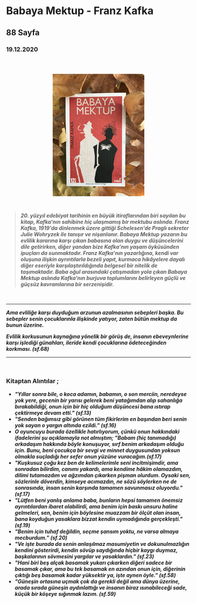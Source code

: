   
# Babaya Mektup - Franz Kafka
## 88 Sayfa
### 19.12.2020
  
<br>

  <p align="center" style="padding: 10px">
    <img alt="İnsan-Neyle-Yaşar" src="../images/29_babaya_mektup.JPG" width="250">
    <br>
    


<br>

> ***20. yüzyıl edebiyat tarihinin en büyük itiraflarından biri sayılan bu kitap, Kafka'nın sahibine hiç ulaşmamış bir mektubu aslında. Franz Kafka, 1919'da dinlenmek üzere gittiği Schelesen'de Praglı sekreter Julie Wohryzek ile tanışır ve nişanlanır. Babaya Mektup yazarın bu evlilik kararına karşı çıkan babasına olan duygu ve düşüncelerini dile getirirken, diğer yandan bize Kafka'nın yaşam öyküsünden ipuçları da sunmaktadır. Franz Kafka'nın yazarlığına, kendi var oluşuna ilişkin ayrıntılarla bezeli yapıt, kurmaca hikâyelere dayalı diğer eseriyle karşılaştırıldığında belgesel bir nitelik de taşımaktadır. Baba oğul arasındaki çatışmadan yola çıkan Babaya Mektup aslında Kafka'nın burjuva toplumlarını belirleyen güçlü ve güçsüz kavramlarına bir serzenişidir.***

<br>


___

***Ama evliliğe karşı duyduğum arzunun azalmasının sebepleri başka. Bu sebepler senin çocuklarınla ilişkinde yatıyor, zaten bütün mektup da bunun üzerine.***

***Evlilik korkusunun kaynağına yönelik bir görüş de, insanın ebeveynlerine karşı işlediği günahları, ileride kendi çocuklarına ödeteceğinden korkması. (sf.68)***

___

<br>

### Kitaptan Alıntılar ;
- ***"Yıllar sonra bile, o koca adamın, babamın, o son merciin, neredeyse yok yere, gecenin bir yarısı gelerek beni yatağımdan alıp sahanlığa bırakabildiği, onun için bir hiç olduğum düşüncesi bana ıstırap çektirmeye devam etti." (sf.13)***
- ***"Senden bağımsız gibi görünen tüm fikirlerim en başından beri senin yok sayan o yargın altında ezildi." (sf.16)***
- ***O oyuncuyu burada özellikle hatırlıyorum, çünkü onun hakkındaki ifadelerini şu açıklamayla not almıştım; "Babam (hiç tanımadığı) arkadaşım hakkında böyle konuşuyor, sırf benim arkadaşım olduğu için. Bunu, beni çocukça bir sevgi ve minnet duygusundan yoksun olmakla suçladığı her sefer onun yüzüne vuracağım.(sf.17)***
- ***"Kuşkusuz çoğu kez ben de kelimelerimle seni incitmişimdir, ama sonradan bilirdim, canımı yakardı, ama kendime hâkim olamazdım, dilimi tutamazdım ve ağzımdan çıkarken pişman olurdum. Oysaki sen, sözlerinle döverdin, kimseye acımazdın, ne sözü söylerken ne de sonrasında, insan senin karşında tamamen savunmasız oluyordu." (sf.17)***
- ***"Lütfen beni yanlış anlama baba, bunların hepsi tamamen önemsiz ayrıntılardan ibaret olabilirdi, ama benim için baskı unsuru haline gelmeleri, sen, benim için böylesine muazzam bir ölçüt olan insan, bana koyduğun yasaklara bizzat kendin uymadığında gerçekleşti." (sf.19)***
- ***"Benim için tuhaf değildin, seçme şansım yoktu, ne varsa almaya mecburdum." (sf.20)***
- ***"Ve işte burada da senin anlaşılmaz masumiyetin ve dokunulmazlığın kendini gösterirdi, kendin sövüp saydığında hiçbir kaygı duymaz, başkalarının sövmesini yargılar ve yasaklardın." (sf.23)***
- ***"Hani biri beş alçak basamak yukarı çıkarken diğeri sadece bir basamak çıkar, ama bu tek basamak en azından onun için, diğerinin çıktığı beş basamak kadar yüksektir ya, işte aynen öyle." (sf.58)***
- ***"Güneşin ortasına uçmak çok da gerekli değil ama dünya üzerine, arada sırada güneşin aydınlattığı ve insanın biraz ısınabileceği sade, küçük bir köşeye sığınmak lazım. (sf.59)***